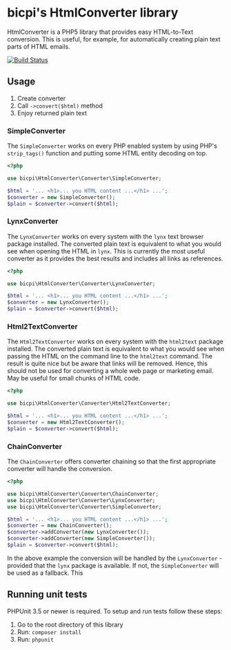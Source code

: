 # bicpi's HtmlConverter library

HtmlConverter is a PHP5 library that provides easy HTML-to-Text conversion. This is useful, for example, for
automatically creating plain text parts of HTML emails.

[![Build Status](https://secure.travis-ci.org/bicpi/HtmlConverter.png)](http://travis-ci.org/bicpi/HtmlConverter)

## Usage

1. Create converter
2. Call `->convert($html)` method
3. Enjoy returned plain text

### SimpleConverter

The `SimpleConverter` works on every PHP enabled system by using PHP's `strip_tags()` function and putting some HTML
entity decoding on top.

```php
<?php

use bicpi\HtmlConverter\Converter\SimpleConverter;

$html = '... <h1>... you HTML content ...</h1> ...';
$converter = new SimpleConverter();
$plain = $converter->convert($html);
```

### LynxConverter

The `LynxConverter` works on every system with the `lynx` text browser package installed. The converted plain text
is equivalent to what you would see when opening the HTML in `lynx`. This is currently the most useful converter as
it provides the best results and includes all links as references.

```php
<?php

use bicpi\HtmlConverter\Converter\LynxConverter;

$html = '... <h1>... you HTML content ...</h1> ...';
$converter = new LynxConverter();
$plain = $converter->convert($html);
```

### Html2TextConverter

The `Html2TextConverter` works on every system with the `html2text` package installed. The converted plain text
is equivalent to what you would see when passing the HTML on the command line to the `html2text` command. The result
is quite nice but be aware that links will be removed. Hence, this should not be used for converting a whole web page
or marketing email. May be useful for small chunks of HTML code.

```php
<?php

use bicpi\HtmlConverter\Converter\Html2TextConverter;

$html = '... <h1>... you HTML content ...</h1> ...';
$converter = new Html2TextConverter();
$plain = $converter->convert($html);
```

### ChainConverter

The `ChainConverter` offers converter chaining so that the first appropriate converter will handle the conversion.

```php
<?php

use bicpi\HtmlConverter\Converter\ChainConverter;
use bicpi\HtmlConverter\Converter\LynxConverter;
use bicpi\HtmlConverter\Converter\SimpleConverter;

$html = '... <h1>... you HTML content ...</h1> ...';
$converter = new ChainConverter();
$converter->addConverter(new LynxConverter());
$converter->addConverter(new SimpleConverter());
$plain = $converter->convert($html);
```
In the above example the conversion will be handled by the `LynxConverter` - provided that the `lynx` package is
available. If not, the `SimpleConverter` will be used as a fallback. This

## Running unit tests

PHPUnit 3.5 or newer is required. To setup and run tests follow these steps:

1. Go to the root directory of this library
2. Run: `composer install`
3. Run: `phpunit`
